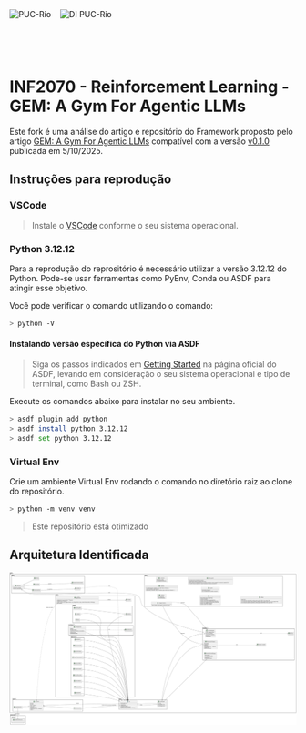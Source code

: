 <div style="display:flex;gap:16px;align-items:center;margin-bottom:32px">
  <img src="https://www.puc-rio.br/imagens/brasao_preto_horizontal.svg" alt="PUC-Rio" style="height:80px"/>
  <img src="https://www.inf.puc-rio.br/wordpress/wp-content/themes/puc-di/assets/img/theme/logo.png" alt="DI PUC-Rio" style="height:80px"/>
</div>


# INF2070 - Reinforcement Learning - GEM: A Gym For Agentic LLMs

Este fork é uma análise do artigo e repositório do Framework proposto pelo artigo [GEM: A Gym For Agentic LLMs](https://arxiv.org/pdf/2510.01051) compatível com a versão [v0.1.0](https://github.com/axon-rl/gem/tree/2780ab6a7626c012092c045f5b9747062be35214) publicada em 5/10/2025.

## Instruções para reprodução

### VSCode

> Instale o [VSCode](https://code.visualstudio.com/) conforme o seu sistema operacional.

### Python 3.12.12

Para a reprodução do reprositório é necessário utilizar a versão 3.12.12 do Python. Pode-se usar ferramentas como PyEnv, Conda ou ASDF para atingir esse objetivo.

Você pode verificar o comando utilizando o comando:

```bash
> python -V
```

#### Instalando versão específica do Python via ASDF

> Siga os passos indicados em [Getting Started](https://asdf-vm.com/pt-br/guide/getting-started.html) na página oficial do ASDF, levando em consideração o seu sistema operacional e tipo de terminal, como Bash ou ZSH.

Execute os comandos abaixo para instalar no seu ambiente.

```bash
> asdf plugin add python
> asdf install python 3.12.12
> asdf set python 3.12.12
```

### Virtual Env

Crie um ambiente Virtual Env rodando o comando no diretório raiz ao clone do repositório.

```bash
> python -m venv venv
```

> Este repositório está otimizado


## Arquitetura Identificada

![Diagrama de Classes do GEM](./avaliacao-arquitetura/class-diagram.svg)